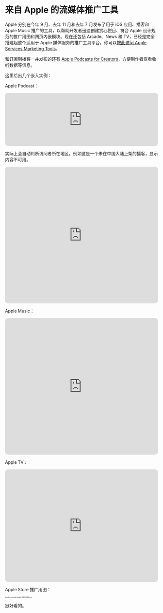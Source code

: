 # 来自 Apple 的流媒体推广工具


Apple 分别在今年 9 月、去年 11 月和去年 7 月发布了用于 iOS 应用、播客和 Apple Music 推广的工具，以帮助开发者迅速创建赏心悦目、符合 Apple 设计规范的推广用图和网页内嵌模块。现在还包括 Arcade、News 和 TV，已经是完全搭建起整个适用于 Apple 媒体服务的推广工具平台。你可以[按此访问 Apple Services Marketing Tools](https://tools.applemediaservices.com/)。

和订阅制播客一并发布的还有 [Apple Podcasts for Creators](https://podcaster.apple.com/)，方便制作者查看收听数据等信息。

这里给出几个嵌入实例：

Apple Podcast：

<iframe src="https://embed.podcasts.apple.com/us/podcast/%E4%BB%8E%E8%8F%9C%E8%A1%97%E5%88%B0%E5%8E%A8%E6%88%BF-07%E6%88%90%E5%B9%B4%E4%BA%BA%E7%9A%84%E6%88%90%E7%98%BE%E7%89%A9%E8%B4%A8-%E8%8C%B6%E5%92%8C%E5%92%96%E5%95%A1/id1585465479?i=1000537928836&amp;itsct=podcast_box_player&amp;itscg=30200&amp;ls=1&amp;theme=auto" height="175px" frameborder="0" sandbox="allow-forms allow-popups allow-same-origin allow-scripts allow-top-navigation-by-user-activation" allow="autoplay *; encrypted-media *;" style="width: 100%; overflow: hidden; border-radius: 10px; background: transparent;"></iframe>

实际上会自动判断访问者所在地区。例如这是一个未在中国大陆上架的播客，显示内容不可用。

<iframe src="https://embed.podcasts.apple.com/us/podcast/fokcast-%E7%94%98%E7%A5%BA%E6%B5%81%E8%A1%8C-%E9%A6%99%E6%B8%AFpodcast/id1546976247?itsct=podcast_box_player&amp;itscg=30200&amp;ls=1&amp;theme=auto" height="450px" frameborder="0" sandbox="allow-forms allow-popups allow-same-origin allow-scripts allow-top-navigation-by-user-activation" allow="autoplay *; encrypted-media *;" style="width: 100%; overflow: hidden; border-radius: 10px; background: transparent;"></iframe>

Apple Music：

<iframe src="https://embed.music.apple.com/us/album/tellusboutyourself/1543102982?app=music&amp;itsct=music_box_player&amp;itscg=30200&amp;ls=1" height="450px" frameborder="0" sandbox="allow-forms allow-popups allow-same-origin allow-scripts allow-top-navigation-by-user-activation" allow="autoplay *; encrypted-media *;" style="width: 100%; overflow: hidden; border-radius: 10px; background: transparent;"></iframe>

Apple TV：

<iframe src="https://embed.tv.apple.com/us/show/snoopy-in-space-the-search-for-life/umc.cmc.12l86ri6vfjlimw2m8b8dzszs?itscg=30200&amp;itsct=tv_box_player" height="371px" frameborder="0" sandbox="allow-forms allow-popups allow-same-origin allow-scripts allow-top-navigation-by-user-activation" allow="autoplay *; encrypted-media *;" style="width: 100%; max-width: 660px; border-radius: 10px; background: transparent;"></iframe>

Apple Store 推广用图：

<img src="https://s2.loli.net/2021/12/04/Ity2fhpdbe5CznH.png" alt="notionnotesdocstasks_1080x1080.png" style="zoom: 33%;"/>

挺好看的。
